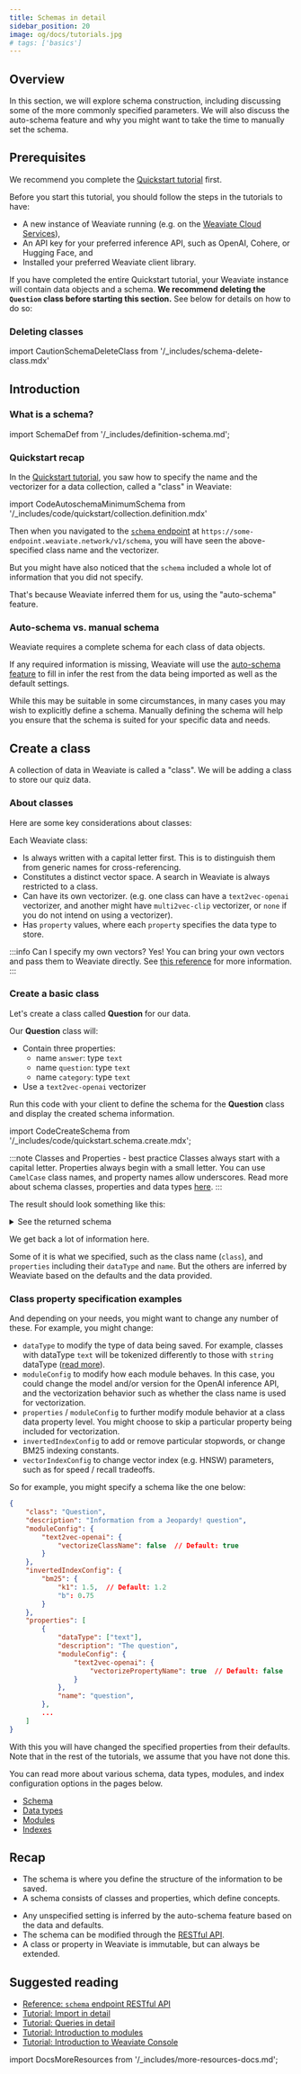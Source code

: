 ```yaml
---
title: Schemas in detail
sidebar_position: 20
image: og/docs/tutorials.jpg
# tags: ['basics']
---
```



## Overview

In this section, we will explore schema construction, including discussing some of the more commonly specified parameters. We will also discuss the auto-schema feature and why you might want to take the time to manually set the schema.

## Prerequisites

We recommend you complete the [Quickstart tutorial](../quickstart/index.md) first.

Before you start this tutorial, you should follow the steps in the tutorials to have:

- A new instance of Weaviate running (e.g. on the [Weaviate Cloud Services](https://console.weaviate.cloud)),
- An API key for your preferred inference API, such as OpenAI, Cohere, or Hugging Face, and
- Installed your preferred Weaviate client library.

If you have completed the entire Quickstart tutorial, your Weaviate instance will contain data objects and a schema. **We recommend deleting the `Question` class before starting this section.** See below for details on how to do so:

### Deleting classes

import CautionSchemaDeleteClass from '/_includes/schema-delete-class.mdx'

<CautionSchemaDeleteClass />

## Introduction

### What is a schema?

import SchemaDef from '/_includes/definition-schema.md';

<SchemaDef/>

### Quickstart recap

In the [Quickstart tutorial](../quickstart/index.md), you saw how to specify the name and the vectorizer for a data collection, called a "class" in Weaviate:

import CodeAutoschemaMinimumSchema from '/_includes/code/quickstart/collection.definition.mdx'

<CodeAutoschemaMinimumSchema />

Then when you navigated to the [`schema` endpoint](../api/rest/schema.md) at `https://some-endpoint.weaviate.network/v1/schema`, you will have seen the above-specified class name and the vectorizer.

But you might have also noticed that the `schema` included a whole lot of information that you did not specify.

That's because Weaviate inferred them for us, using the "auto-schema" feature.

### Auto-schema vs. manual schema

Weaviate requires a complete schema for each class of data objects.

If any required information is missing, Weaviate will use the [auto-schema feature](../config-refs/schema/index.md#auto-schema) to fill in infer the rest from the data being imported as well as the default settings.

While this may be suitable in some circumstances, in many cases you may wish to explicitly define a schema. Manually defining the schema will help you ensure that the schema is suited for your specific data and needs.

## Create a class

A collection of data in Weaviate is called a "class". We will be adding a class to store our quiz data.

### About classes

Here are some key considerations about classes:

Each Weaviate class:
- Is always written with a capital letter first. This is to distinguish them from generic names for cross-referencing.
- Constitutes a distinct vector space. A search in Weaviate is always restricted to a class.
- Can have its own vectorizer. (e.g. one class can have a `text2vec-openai` vectorizer, and another might have `multi2vec-clip` vectorizer, or `none` if you do not intend on using a vectorizer).
- Has `property` values, where each `property` specifies the data type to store.

:::info Can I specify my own vectors?
Yes! You can bring your own vectors and pass them to Weaviate directly. See [this reference](../api/rest/objects.md#with-a-custom-vector) for more information.
:::

### Create a basic class

Let's create a class called **Question** for our data.

Our **Question** class will:
- Contain three properties:
    - name `answer`: type `text`
    - name `question`: type `text`
    - name `category`: type `text`
- Use a `text2vec-openai` vectorizer

Run this code with your client to define the schema for the **Question** class and display the created schema information.

import CodeCreateSchema from '/_includes/code/quickstart.schema.create.mdx';

<CodeCreateSchema />

:::note Classes and Properties - best practice
Classes always start with a capital letter. Properties always begin with a small letter. You can use `CamelCase` class names, and property names allow underscores. Read more about schema classes, properties and data types [here](../config-refs/schema/index.md).
:::

The result should look something like this:

<details>
  <summary>See the returned schema</summary>

```json
{
    "classes": [
        {
            "class": "Question",
            "description": "Information from a Jeopardy! question",
            "invertedIndexConfig": {
                "bm25": {
                    "b": 0.75,
                    "k1": 1.2
                },
                "cleanupIntervalSeconds": 60,
                "stopwords": {
                    "additions": null,
                    "preset": "en",
                    "removals": null
                }
            },
            "moduleConfig": {
                "text2vec-openai": {
                    "model": "ada",
                    "modelVersion": "002",
                    "type": "text",
                    "vectorizeClassName": true
                }
            },
            "properties": [
                {
                    "dataType": [
                        "text"
                    ],
                    "description": "The question",
                    "moduleConfig": {
                        "text2vec-openai": {
                            "skip": false,
                            "vectorizePropertyName": false
                        }
                    },
                    "name": "question",
                    "tokenization": "word"
                },
                {
                    "dataType": [
                        "text"
                    ],
                    "description": "The answer",
                    "moduleConfig": {
                        "text2vec-openai": {
                            "skip": false,
                            "vectorizePropertyName": false
                        }
                    },
                    "name": "answer",
                    "tokenization": "word"
                },
                {
                    "dataType": [
                        "text"
                    ],
                    "description": "The category",
                    "moduleConfig": {
                        "text2vec-openai": {
                            "skip": false,
                            "vectorizePropertyName": false
                        }
                    },
                    "name": "category",
                    "tokenization": "word"
                }
            ],
            "replicationConfig": {
                "factor": 1
            },
            "shardingConfig": {
                "virtualPerPhysical": 128,
                "desiredCount": 1,
                "actualCount": 1,
                "desiredVirtualCount": 128,
                "actualVirtualCount": 128,
                "key": "_id",
                "strategy": "hash",
                "function": "murmur3"
            },
            "vectorIndexConfig": {
                "skip": false,
                "cleanupIntervalSeconds": 300,
                "maxConnections": 64,
                "efConstruction": 128,
                "ef": -1,
                "dynamicEfMin": 100,
                "dynamicEfMax": 500,
                "dynamicEfFactor": 8,
                "vectorCacheMaxObjects": 1000000000000,
                "flatSearchCutoff": 40000,
                "distance": "cosine"
            },
            "vectorIndexType": "hnsw",
            "vectorizer": "text2vec-openai"
        }
    ]
}
```

</details>

We get back a lot of information here.

Some of it is what we specified, such as the class name (`class`), and `properties` including their `dataType` and `name`. But the others are inferred by Weaviate based on the defaults and the data provided.

### Class property specification examples

And depending on your needs, you might want to change any number of these. For example, you might change:

- `dataType` to modify the type of data being saved. For example, classes with dataType `text` will be tokenized differently to those with `string` dataType ([read more](../config-refs/schema/index.md#property-tokenization)).
- `moduleConfig` to modify how each module behaves. In this case, you could change the model and/or version for the OpenAI inference API, and the vectorization behavior such as whether the class name is used for vectorization.
- `properties` / `moduleConfig` to further modify module behavior at a class data property level. You might choose to skip a particular property being included for vectorization.
- `invertedIndexConfig` to add or remove particular stopwords, or change BM25 indexing constants.
- `vectorIndexConfig` to change vector index (e.g. HNSW) parameters, such as for speed / recall tradeoffs.

So for example, you might specify a schema like the one below:

```json
{
    "class": "Question",
    "description": "Information from a Jeopardy! question",
    "moduleConfig": {
        "text2vec-openai": {
            "vectorizeClassName": false  // Default: true
        }
    },
    "invertedIndexConfig": {
        "bm25": {
            "k1": 1.5,  // Default: 1.2
            "b": 0.75
        }
    },
    "properties": [
        {
            "dataType": ["text"],
            "description": "The question",
            "moduleConfig": {
                "text2vec-openai": {
                    "vectorizePropertyName": true  // Default: false
                }
            },
            "name": "question",
        },
        ...
    ]
}
```

With this you will have changed the specified properties from their defaults. Note that in the rest of the tutorials, we assume that you have not done this.

You can read more about various schema, data types, modules, and index configuration options in the pages below.

- [Schema](../configuration/schema-configuration.md)
- [Data types](../config-refs/datatypes.md)
- [Modules](../configuration/modules.md)
- [Indexes](../config-refs/schema/vector-index.md)

## Recap

- The schema is where you define the structure of the information to be saved.
- A schema consists of classes and properties, which define concepts.
<!-- - Words in the schema (names of classes and properties) must be part of the `text2vec-contextionary`. -->
- Any unspecified setting is inferred by the auto-schema feature based on the data and defaults.
- The schema can be modified through the [RESTful API](../api/rest/schema.md).
- A class or property in Weaviate is immutable, but can always be extended.

## Suggested reading

- [Reference: `schema` endpoint RESTful API](../api/rest/schema.md)
- [Tutorial: Import in detail](./import.md)
- [Tutorial: Queries in detail](./query.md)
- [Tutorial: Introduction to modules](./modules.md)
- [Tutorial: Introduction to Weaviate Console](../../wcs/guides/console.mdx)


import DocsMoreResources from '/_includes/more-resources-docs.md';

<DocsMoreResources />
